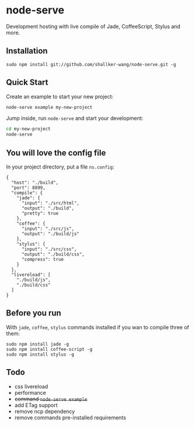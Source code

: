 node-serve
==========

Development hosting with live compile of Jade, CoffeeScript, Stylus and more.

## Installation
```
sudo npm install git://github.com/shallker-wang/node-serve.git -g
```

## Quick Start
Create an example to start your new project:
```bash
node-serve example my-new-project
```

Jump inside, run `node-serve` and start your development:
```bash
cd my-new-project
node-serve
```

## You will love the config file
In your project directory, put a file `ns.config`:
```
{
  "host": "./build",
  "port": 8899,
  "compile": {
    "jade": {
      "input": "./src/html",
      "output": "./build",
      "pretty": true
    },
    "coffee": {
      "input": "./src/js",
      "output": "./build/js"
    },
    "stylus": {
      "input": "./src/css",
      "output": "./build/css",
      "compress": true
    }
  },
  "livereload": [
    "./build/js",
    "./build/css"
  ]
}
```


## Before you run
With `jade`, `coffee`, `stylus` commands installed if you wan to compile three of them:
```
sudo npm install jade -g
sudo npm install coffee-script -g
sudo npm install stylus -g
```

## Todo
* css livereload
* performance
* ~~command `node-serve example`~~
* add ETag support
* remove ncp dependency
* remove commands pre-installed requirements
